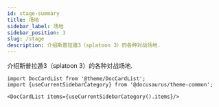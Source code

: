 ```yaml
---
id: stage-summary
title: 场地
sidebar_label: 场地
sidebar_position: 3
slug: /stage
description: 介绍斯普拉遁3（splatoon 3）的各种对战场地.
---
```



介绍斯普拉遁3（splatoon 3）的各种对战场地.


```mdx-code-block
import DocCardList from '@theme/DocCardList';
import {useCurrentSidebarCategory} from '@docusaurus/theme-common';

<DocCardList items={useCurrentSidebarCategory().items}/>
```


